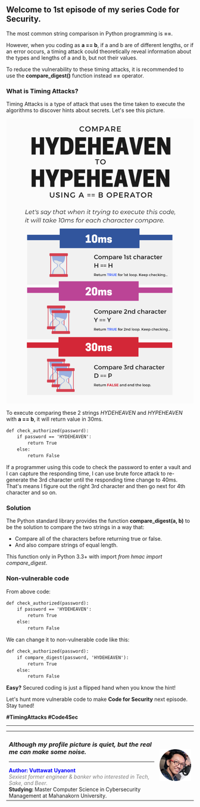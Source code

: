 ## Welcome to 1st episode of my series **Code for Security**.  
The most common string comparison in Python programming is **==**.  
  
However, when you coding as **a == b**, if a and b are of different lengths, or if an error occurs, a timing attack could theoretically reveal information about the types and lengths of a and b, but not their values.  
  
To reduce the vulnerability to these timing attacks, it is recommended to use the **compare_digest()** function instead **==** operator.  

### What is Timing Attacks?

Timing Attacks is a type of attack that uses the time taken to execute the algorithms to discover hints about secrets. Let's see this picture. 
   
![Image](timecheck.png)  
  
To execute comparing these 2 strings *HYDEHEAVEN* and *HYPEHEAVEN* with **a == b**, it will return value in 30ms.  
  
```markdown
def check_authorized(password):
    if password == 'HYDEHEAVEN':
        return True
    else:
        return False
```
  
If a programmer using this code to check the password to enter a vault and I can capture the responding time, I can use brute force attack to re-generate the 3rd character until the responding time change to 40ms. That's means I figure out the right 3rd character and then go next for 4th character and so on.
  
### Solution 
The Python standard library provides the function **compare_digest(a, b)** to be the solution to compare the two strings in a way that:  
- Compare all of the characters before returning true or false.  
- And also compare strings of equal length.  
  
This function only in Python 3.3+ with import *from hmac import compare_digest*.  
  
### Non-vulnerable code
From above code:  
```markdown
def check_authorized(password):
    if password == 'HYDEHEAVEN':
        return True
    else:
        return False
```  
  
We can change it to non-vulnerable code like this:  
```markdown
def check_authorized(password):
    if compare_digest(password, 'HYDEHEAVEN'):
        return True
    else:
        return False
```
  
**Easy?** Secured coding is just a flipped hand when you know the hint!

Let's hunt more vulnerable code to make **Code for Security** next episode. Stay tuned!  
  
**#TimingAttacks #Code4Sec**  
  
______________________________
<table border="0">
 <tr>
   <td> <h3><i>Although my profile picture is quiet, but the real me can make some noise.</i></h3>
      <hr>
      <b><font color="Blue"> Author: Vuttawat Uyanont </font></b>  <br>
      <font color="grey"><i>Sexiest former engineer & banker who interested in Tech, Sake, and Beer.</i></font>  <br>
      <b>Studying:</b> Master Computer Science in Cybersecurity Management at Mahanakorn University.  <br> </td>  
   <td><img src="Author.png" width="150"/></td>  
 </tr>
</table>
  
